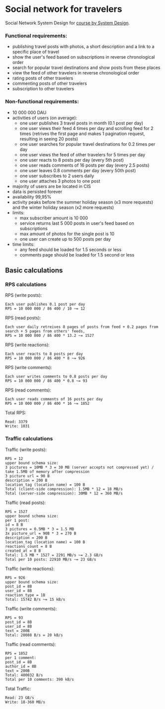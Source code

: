 # Social network for travelers

Social Network System Design for [course by System Design](https://balun.courses/courses/system_design).

### Functional requirements:

- publishing travel posts with photos, a short description and a link to a specific place of travel
- show the user's feed based on subscriptions in reverse chronological order
- search for popular travel destinations and show posts from these places
- view the feed of other travelers in reverse chronological order
- rating posts of other travelers
- commenting posts of other travelers
- subscription to other travelers
  
### Non-functional requirements:

- 10 000 000 DAU
- activities of users (on average):
  - one user publishes 3 travel posts in month (0.1 post per day)
  - one user views their feed 4 times per day and scrolling feed for 2 times (retrives the first page and makes 1 pagination request, resulting in seeing 20 posts)
  - one user searches for popular travel destinations for 0.2 times per day
  - one user views the feed of other travelers for 5 times per day
  - one user reacts to 8 posts per day (every 5th post)
  - one user reads comments of 16 posts per day (every 2.5 posts)
  - one user leaves 0.8 comments per day (every 50th post)
  - one user subscribes to 2 users daily
  - one user attaches 3 photos to one post
- majority of users are be located in CIS
- data is persisted forever
- availability 99,95%
- activity peaks before the summer holiday season (x3 more requests) and the winter holiday season (x2 more requests)
- limits:
  - max subscriber amount is 10 000
  - service returns last 5 000 posts in user's feed based on subscriptions
  - max amount of photos for the single post is 10
  - one user can create up to 500 posts per day
- time limits:
  - any feed should be loaded for 1.5 seconds or less
  - comments page should be loaded for 1.5 second or less

## Basic calculations

### RPS calculations

RPS (write posts):

    Each user publishes 0.1 post per day
    RPS = 10 000 000 / 86 400 / 10 ~= 12

RPS (read posts):

    Each user daily retreives 8 pages of posts from feed + 0.2 pages from search + 5 pages from others' feeds, 
    RPS = 10 000 000 / 86 400 * 13.2 ~= 1527

RPS (write reactions):

    Each user reacts to 8 posts per day
    RPS = 10 000 000 / 86 400 * 8 ~= 926

RPS (write comments):

    Each user writes comments to 0.8 posts per day
    RPS = 10 000 000 / 86 400 * 0.8 ~= 93

RPS (read comments):

    Each user reads comments of 16 posts per day
    RPS = 10 000 000 / 86 400 * 16 ~= 1852

Total RPS:

    Read: 3379
    Write: 1031

### Traffic calculations

Traffic (write posts):

    RPS = 12
    upper bound schema size:
    3 pictures = 10MB * 3 = 30 MB (server accepts not compressed yet) / take 1.5MB of memory after compression
    3 picture url = 90 B
    description = 200 B
    location_tag (location name) = 100 B
    Total (client-side compression): 1.5MB * 12 = 18 MB/s
    Total (server-side compression): 30MB * 12 = 360 MB/s

Traffic (read posts):

    RPS = 1527
    upper bound schema size:
    per 1 post:
    id = 8 B
    3 pictures = 0.5MB * 3 = 1.5 MB
    3x picture_url = 90B * 3 = 270 B
    description = 200 B
    location_tag (location name) = 100 B
    reactions_count = 8 B
    created_at = 8 B
    Total: 1.5 MB * 1527 = 2291 MB/s ~= 2.3 GB/s
    Total per 10 posts: 22910 MB/s ~= 23 GB/s

Traffic (write reactions):

    RPS = 926
    upper bound schema size:
    post_id = 8B
    user_id = 8B
    reaction_type = 1B
    Total: 15742 B/s ~= 15 kB/s

Traffic (write comments):

    RPS = 93
    post_id = 8B
    user_id = 8B
    text = 200B
    Total: 20088 B/s = 20 kB/s

Traffic (read comments):

    RPS = 1852
    per 1 comment:
    post_id = 8B
    author_id = 8B
    text = 200B
    Total: 400032 B/s
    Total per 10 comments: 390 kB/s

Total Traffic:

    Read: 23 GB/s
    Write: 18-360 MB/s
